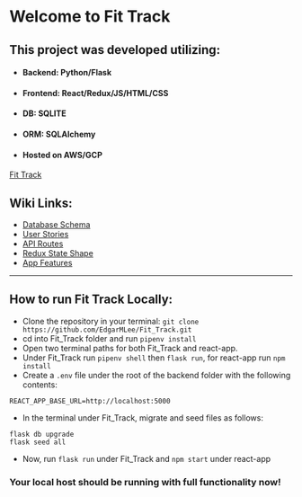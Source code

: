 # Welcome to Fit Track

## This project was developed utilizing:

* ####  Backend: Python/Flask

* #### Frontend: React/Redux/JS/HTML/CSS

* #### DB: SQLITE
* #### ORM: SQLAlchemy

* ####  Hosted on AWS/GCP
[Fit Track](/)

## Wiki Links:

* [Database Schema](https://github.com/EdgarMLee/Fit_Track/wiki/DB-Schema)
* [User Stories](https://github.com/EdgarMLee/Fit_Track/wiki/User-Stories)
* [API Routes](https://github.com/EdgarMLee/Fit_Track/wiki/API-Routes)
* [Redux State Shape](https://github.com/EdgarMLee/Fit_Track/wiki/Redux-State-Shape)
* [App Features](https://github.com/EdgarMLee/Fit_Track/wiki/App-Features)

***

## How to run Fit Track Locally:
* Clone the repository in your terminal: ```git clone https://github.com/EdgarMLee/Fit_Track.git```
* cd into Fit_Track folder and run ```pipenv install```
* Open two terminal paths for both Fit_Track and react-app.
* Under Fit_Track run ```pipenv shell``` then ```flask run```, for react-app run ```npm install```
* Create a ```.env``` file under the root of the backend folder with the following contents:
```
REACT_APP_BASE_URL=http://localhost:5000
```
* In the terminal under Fit_Track, migrate and seed files as follows:
```
flask db upgrade
flask seed all
```
* Now, run ```flask run``` under Fit_Track and ```npm start``` under react-app

### Your local host should be running with full functionality now!

